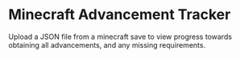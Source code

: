 # Minecraft Advancement Tracker

Upload a JSON file from a minecraft save to view progress towards obtaining all advancements, and any missing requirements.
